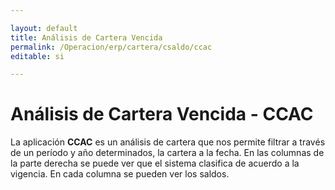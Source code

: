 ```yaml
---

layout: default
title: Análisis de Cartera Vencida
permalink: /Operacion/erp/cartera/csaldo/ccac
editable: si

---
```



# Análisis de Cartera Vencida - CCAC


La aplicación **CCAC** es un análisis de cartera que nos permite filtrar a través de un período y año determinados, la cartera a la fecha.  En las columnas de la parte derecha se puede ver que el sistema clasifica de acuerdo a la vigencia.  En cada columna se pueden ver los saldos.  






